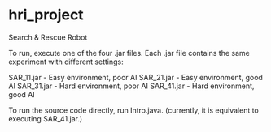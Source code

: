 # hri_project
Search &amp; Rescue Robot

To run, execute one of the four .jar files. Each .jar file contains the same experiment with different settings:

SAR_11.jar - Easy environment, poor AI
SAR_21.jar - Easy environment, good AI
SAR_31.jar - Hard environment, poor AI
SAR_41.jar - Hard environment, good AI

To run the source code directly, run Intro.java. (currently, it is equivalent to executing SAR_41.jar.)
